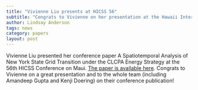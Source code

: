 ```yaml
---
title: "Vivienne Liu presents at HICSS 56"
subtitle: "Congrats to Vivienne on her presentation at the Hawaii International Conference on Systems Sciences"
author: Lindsay Anderson
tags: news
category: papers
layout: post
---
```


Vivienne Liu presented her conference paper A Spatiotemporal Analysis of New York State Grid Transition under the CLCPA Energy Strategy at the 56th HICSS Conference on Maui. [The paper is available here](https://scholarspace.manoa.hawaii.edu/items/bd07c47b-4888-4e7f-8f49-ad292181f378).   Congrats to Vivienne on a great presentation and to the whole team (including Amandeep Gupta and Kenji Doering) on their conference publication! 
